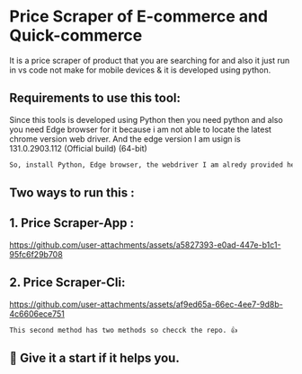 # Price Scraper of E-commerce and Quick-commerce

It is a price scraper of product that you are searching for and also it just run in vs code not make for mobile devices & it is developed using python.

## Requirements to use this tool:

Since this tools is developed using Python then you need python and also you need Edge browser for it because i am not able to locate the latest chrome version web driver. And the edge version I am usign is 131.0.2903.112 (Official build) (64-bit)

```bash
So, install Python, Edge browser, the webdriver I am alredy provided here and also Vs Code to run this 👍
```

## Two ways to run this :
## 1. Price Scraper-App :

https://github.com/user-attachments/assets/a5827393-e0ad-447e-b1c1-95fc6f29b708

## 2. Price Scraper-Cli:

https://github.com/user-attachments/assets/af9ed65a-66ec-4ee7-9d8b-4c6606ece751

```bash
This second method has two methods so checck the repo. 👍
```
## 🌟 Give it a start if it helps you.
